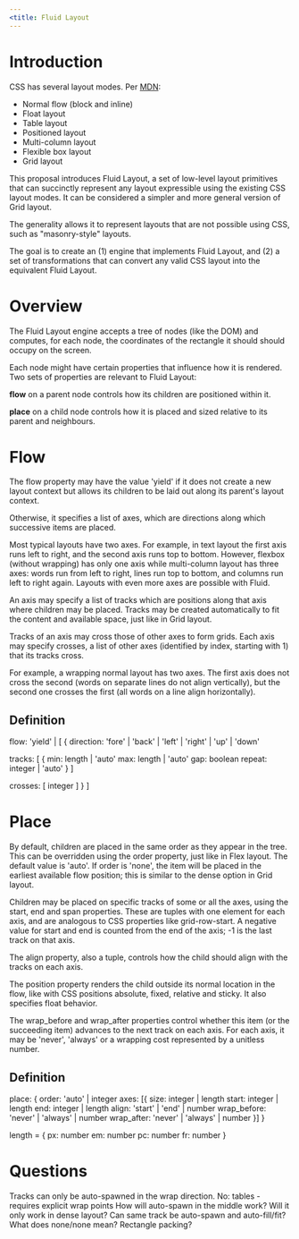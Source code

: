 ```yaml
---
<title: Fluid Layout
---
```


# Introduction

CSS has several layout modes. Per <a href='https://developer.mozilla.org/en-US/docs/Web/CSS/Layout_mode' target='_blank'>MDN</a>:

- Normal flow (block and inline)
- Float layout
- Table layout
- Positioned layout
- Multi-column layout
- Flexible box layout
- Grid layout

This proposal introduces Fluid Layout, a set of low-level layout primitives that can succinctly represent any layout expressible using the existing CSS layout modes. It can be considered a simpler and more general version of Grid layout.

The generality allows it to represent layouts that are not possible using CSS, such as "masonry-style" layouts.

The goal is to create an (1) engine that implements Fluid Layout, and (2) a set of transformations that can convert any valid CSS layout into the equivalent Fluid Layout.

# Overview

The Fluid Layout engine accepts a tree of nodes (like the DOM) and computes, for each node, the coordinates of the rectangle it should should occupy on the screen.

Each node might have certain properties that influence how it is rendered. Two sets of properties are relevant to Fluid Layout:

**flow** on a parent node controls how its children are positioned within it.

**place** on a child node controls how it is placed and sized relative to its parent and neighbours.

# Flow

The flow property may have the value 'yield' if it does not create a new layout context but allows its children to be laid out along its parent's layout context.

Otherwise, it specifies a list of axes, which are directions along which successive items are placed.

Most typical layouts have two axes. For example, in text layout the first axis runs left to right, and the second axis runs top to bottom. However, flexbox (without wrapping) has only one axis while multi-column layout has three axes: words run from left to right, lines run top to bottom, and columns run left to right again. Layouts with even more axes are possible with Fluid.

An axis may specify a list of tracks which are positions along that axis where children may be placed. Tracks may be created automatically to fit the content and available space, just like in Grid layout.

Tracks of an axis may cross those of other axes to form grids. Each axis may specify crosses, a list of other axes (identified by index, starting with 1) that its tracks cross.

For example, a wrapping normal layout has two axes. The first axis does not cross the second (words on separate lines do not align vertically), but the second one crosses the first (all words on a line align horizontally).

## Definition

flow: 'yield' | [ {
  direction: 'fore' | 'back' | 'left' | 'right' | 'up' | 'down'

  tracks: [ {
    min: length | 'auto'
    max: length | 'auto'
    gap: boolean
    repeat: integer | 'auto'
  } ]

  crosses: [ integer ]
} ]

# Place

By default, children are placed in the same order as they appear in the tree. This can be overridden using the order property, just like in Flex layout. The default value is 'auto'. If order is 'none', the item will be placed in the earliest available flow position; this is similar to the dense option in Grid layout.

Children may be placed on specific tracks of some or all the axes, using the start, end and span properties. These are tuples with one element for each axis, and are analogous to CSS properties like grid-row-start. A negative value for start and end is counted from the end of the axis; -1 is the last track on that axis.

The align property, also a tuple, controls how the child should align with the tracks on each axis.

The position property renders the child outside its normal location in the flow, like with CSS positions absolute, fixed, relative and sticky. It also specifies float behavior.

The wrap_before and wrap_after properties control whether this item (or the succeeding item) advances to the next track on each axis. For each axis, it may be 'never', 'always' or a wrapping cost represented by a unitless number.

## Definition

place: {
  order: 'auto' | integer
  axes: [{
    size: integer | length
    start: integer | length
    end: integer | length
    align: 'start' | 'end' | number
    wrap_before: 'never' | 'always' | number
    wrap_after: 'never' | 'always' | number
  }]
}


length = {
  px: number
  em: number
  pc: number
  fr: number
}


# Questions

Tracks can only be auto-spawned in the wrap direction.
No: tables - requires explicit wrap points
How will auto-spawn in the middle work? Will it only work in dense layout?
Can same track be auto-spawn and auto-fill/fit?
What does none/none mean? Rectangle packing?
